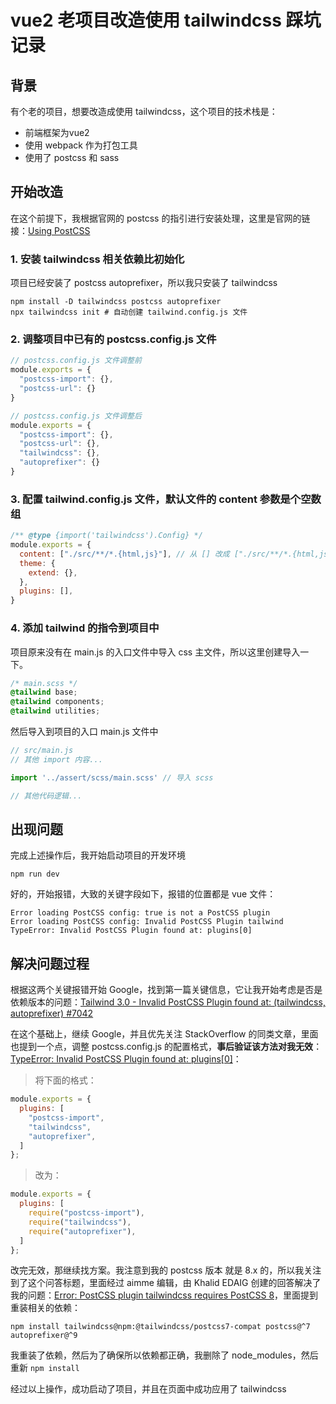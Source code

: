 # vue2 老项目改造使用 tailwindcss 踩坑记录

## 背景
有个老的项目，想要改造成使用 tailwindcss，这个项目的技术栈是：
- 前端框架为vue2
- 使用 webpack 作为打包工具
- 使用了 postcss 和 sass

## 开始改造
在这个前提下，我根据官网的 postcss 的指引进行安装处理，这里是官网的链接：[Using PostCSS](https://tailwindcss.com/docs/installation/using-postcss)


### 1. 安装 tailwindcss 相关依赖比初始化
项目已经安装了 postcss autoprefixer，所以我只安装了 tailwindcss 
```shell
npm install -D tailwindcss postcss autoprefixer
npx tailwindcss init # 自动创建 tailwind.config.js 文件
```

### 2. 调整项目中已有的 postcss.config.js 文件
```js
// postcss.config.js 文件调整前
module.exports = {
  "postcss-import": {},
  "postcss-url": {}
}

// postcss.config.js 文件调整后
module.exports = {
  "postcss-import": {},
  "postcss-url": {},
  "tailwindcss": {},
  "autoprefixer": {}
}
```

### 3. 配置 tailwind.config.js 文件，默认文件的 content 参数是个空数组
```js
/** @type {import('tailwindcss').Config} */
module.exports = {
  content: ["./src/**/*.{html,js}"], // 从 [] 改成 ["./src/**/*.{html,js}"]
  theme: {
    extend: {},
  },
  plugins: [],
}
```

### 4. 添加 tailwind 的指令到项目中
项目原来没有在 main.js 的入口文件中导入 css 主文件，所以这里创建导入一下。

```css
/* main.scss */
@tailwind base;
@tailwind components;
@tailwind utilities;
```

然后导入到项目的入口 main.js 文件中
```js
// src/main.js
// 其他 import 内容...

import '../assert/scss/main.scss' // 导入 scss

// 其他代码逻辑...
```

## 出现问题
完成上述操作后，我开始启动项目的开发环境
```shell
npm run dev
```
好的，开始报错，大致的关键字段如下，报错的位置都是 vue 文件：
```shell
Error loading PostCSS config: true is not a PostCSS plugin
Error loading PostCSS config: Invalid PostCSS Plugin tailwind 
TypeError: Invalid PostCSS Plugin found at: plugins[0]
```

## 解决问题过程
根据这两个关键报错开始 Google，找到第一篇关键信息，它让我开始考虑是否是依赖版本的问题：[Tailwind 3.0 - Invalid PostCSS Plugin found at: (tailwindcss, autoprefixer) #7042](https://github.com/tailwindlabs/tailwindcss/discussions/7042)

在这个基础上，继续 Google，并且优先关注 StackOverflow 的同类文章，里面也提到一个点，调整 postcss.config.js 的配置格式，**事后验证该方法对我无效**：[TypeError: Invalid PostCSS Plugin found at: plugins[0]](https://stackoverflow.com/questions/61104498/typeerror-invalid-postcss-plugin-found-at-plugins0)：

> 将下面的格式：
```js
module.exports = {
  plugins: [
    "postcss-import",
    "tailwindcss",
    "autoprefixer",
  ]
};
```
> 改为：
```js
module.exports = {
  plugins: [
    require("postcss-import"),
    require("tailwindcss"),
    require("autoprefixer"),
  ]
};
```

改完无效，那继续找方案。我注意到我的 postcss 版本 就是 8.x 的，所以我关注到了这个问答标题，里面经过 aimme 编辑，由 Khalid EDAIG 创建的回答解决了我的问题：[Error: PostCSS plugin tailwindcss requires PostCSS 8](https://stackoverflow.com/questions/64925926/error-postcss-plugin-tailwindcss-requires-postcss-8)，里面提到重装相关的依赖：
```shell
npm install tailwindcss@npm:@tailwindcss/postcss7-compat postcss@^7 autoprefixer@^9
```

我重装了依赖，然后为了确保所以依赖都正确，我删除了 node_modules，然后重新 `npm install`

经过以上操作，成功启动了项目，并且在页面中成功应用了 tailwindcss